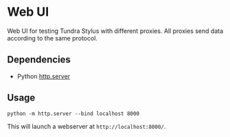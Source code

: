 # Web UI

Web UI for testing Tundra Stylus with different proxies. All proxies send data according to the same protocol. 

## Dependencies

- Python [http.server](https://docs.python.org/3/library/http.server.html)

## Usage

```
python -m http.server --bind localhost 8000
```

This will launch a webserver at `http://localhost:8000/`.